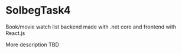 # SolbegTask4
Book/movie watch list backend made with .net core and frontend with React.js

More description TBD

